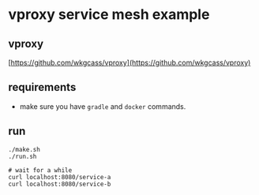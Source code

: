 # vproxy service mesh example

## vproxy

[https://github.com/wkgcass/vproxy](https://github.com/wkgcass/vproxy)

## requirements

* make sure you have `gradle` and `docker` commands.

## run

```
./make.sh
./run.sh

# wait for a while
curl localhost:8080/service-a
curl localhost:8080/service-b
```
